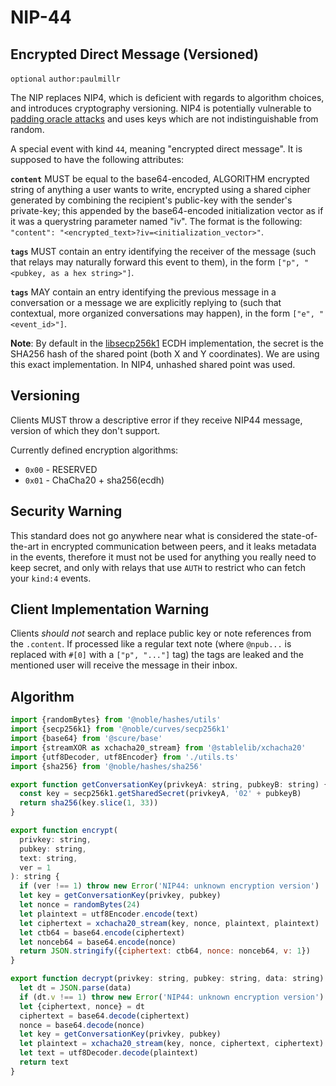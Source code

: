 NIP-44
======

Encrypted Direct Message (Versioned)
------------------------------------

`optional` `author:paulmillr`

The NIP replaces NIP4, which is deficient with regards to algorithm choices, and introduces cryptography versioning. NIP4 is potentially vulnerable to [padding oracle attacks](https://en.wikipedia.org/wiki/Padding_oracle_attack) and uses keys which are not indistinguishable from random.

A special event with kind `44`, meaning "encrypted direct message". It is supposed to have the following attributes:

**`content`** MUST be equal to the base64-encoded, ALGORITHM encrypted string of anything a user wants to write, encrypted using a shared cipher generated by combining the recipient's public-key with the sender's private-key; this appended by the base64-encoded initialization vector as if it was a querystring parameter named "iv". The format is the following: `"content": "<encrypted_text>?iv=<initialization_vector>"`.

**`tags`** MUST contain an entry identifying the receiver of the message (such that relays may naturally forward this event to them), in the form `["p", "<pubkey, as a hex string>"]`.

**`tags`** MAY contain an entry identifying the previous message in a conversation or a message we are explicitly replying to (such that contextual, more organized conversations may happen), in the form `["e", "<event_id>"]`.

**Note**: By default in the [libsecp256k1](https://github.com/bitcoin-core/secp256k1) ECDH implementation, the secret is the SHA256 hash of the shared point (both X and Y coordinates). We are using this exact implementation. In NIP4, unhashed shared point was used.

## Versioning

Clients MUST throw a descriptive error if they receive NIP44 message, version of which they don't support.

Currently defined encryption algorithms:

- `0x00` - RESERVED
- `0x01` - ChaCha20 + sha256(ecdh)

## Security Warning

This standard does not go anywhere near what is considered the state-of-the-art in encrypted communication between peers, and it leaks metadata in the events, therefore it must not be used for anything you really need to keep secret, and only with relays that use `AUTH` to restrict who can fetch your `kind:4` events.

## Client Implementation Warning

Clients *should not* search and replace public key or note references from the `.content`. If processed like a regular text note (where `@npub...` is replaced with `#[0]` with a `["p", "..."]` tag) the tags are leaked and the mentioned user will receive the message in their inbox.

## Algorithm

```js
import {randomBytes} from '@noble/hashes/utils'
import {secp256k1} from '@noble/curves/secp256k1'
import {base64} from '@scure/base'
import {streamXOR as xchacha20_stream} from '@stablelib/xchacha20'
import {utf8Decoder, utf8Encoder} from './utils.ts'
import {sha256} from '@noble/hashes/sha256'

export function getConversationKey(privkeyA: string, pubkeyB: string) {
  const key = secp256k1.getSharedSecret(privkeyA, '02' + pubkeyB)
  return sha256(key.slice(1, 33))
}

export function encrypt(
  privkey: string,
  pubkey: string,
  text: string,
  ver = 1
): string {
  if (ver !== 1) throw new Error('NIP44: unknown encryption version')
  let key = getConversationKey(privkey, pubkey)
  let nonce = randomBytes(24)
  let plaintext = utf8Encoder.encode(text)
  let ciphertext = xchacha20_stream(key, nonce, plaintext, plaintext)
  let ctb64 = base64.encode(ciphertext)
  let nonceb64 = base64.encode(nonce)
  return JSON.stringify({ciphertext: ctb64, nonce: nonceb64, v: 1})
}

export function decrypt(privkey: string, pubkey: string, data: string): string {
  let dt = JSON.parse(data)
  if (dt.v !== 1) throw new Error('NIP44: unknown encryption version')
  let {ciphertext, nonce} = dt
  ciphertext = base64.decode(ciphertext)
  nonce = base64.decode(nonce)
  let key = getConversationKey(privkey, pubkey)
  let plaintext = xchacha20_stream(key, nonce, ciphertext, ciphertext)
  let text = utf8Decoder.decode(plaintext)
  return text
}
```
